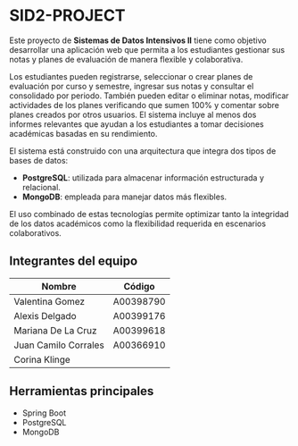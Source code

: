 # SID2-PROJECT

Este proyecto de **Sistemas de Datos Intensivos II** tiene como objetivo desarrollar una aplicación web que permita a los estudiantes gestionar sus notas y planes de evaluación de manera flexible y colaborativa.

Los estudiantes pueden registrarse, seleccionar o crear planes de evaluación por curso y semestre, ingresar sus notas y consultar el consolidado por periodo. También pueden editar o eliminar notas, modificar actividades de los planes verificando que sumen 100% y comentar sobre planes creados por otros usuarios. El sistema incluye al menos dos informes relevantes que ayudan a los estudiantes a tomar decisiones académicas basadas en su rendimiento.


El sistema está construido con una arquitectura que integra dos tipos de bases de datos:

- **PostgreSQL**: utilizada para almacenar información estructurada y relacional.
- **MongoDB**: empleada para manejar datos más flexibles.

El uso combinado de estas tecnologías permite optimizar tanto la integridad de los datos académicos como la flexibilidad requerida en escenarios colaborativos.


## Integrantes del equipo

| Nombre                    | Código      |
|---------------------------|-------------|
| Valentina Gomez           |  A00398790  |
| Alexis Delgado            |  A00399176  |
| Mariana De La Cruz        |  A00399618  |
| Juan Camilo Corrales      |  A00366910  |
| Corina Klinge             |             |


## Herramientas principales

- Spring Boot 
- PostgreSQL
- MongoDB 
